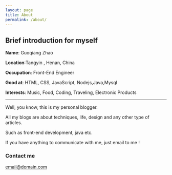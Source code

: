 ```yaml
---
layout: page
title: About
permalink: /about/
---
```



              

## Brief introduction for myself


**Name**: Guoqiang Zhao

**Location**:Tangyin , Henan, China

**Occupation**: Front-End Engineer

**Good at**: HTML, CSS, JavaScript, Nodejs,Java,Mysql

**Interests**: Music, Food, Coding, Traveling, Electronic Products

*******

Well, you know, this is my personal blogger.


All my blogs are about techniques, life, design and any other type of articles.

Such as front-end development, java etc.

If you have anything to communicate with me, just email to me !




### Contact me

[email@domain.com](mailto:960795392@qq.com)

